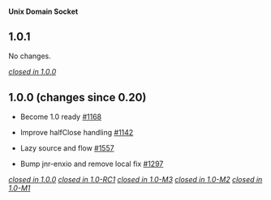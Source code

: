 #### Unix Domain Socket

## 1.0.1

No changes.

[*closed in 1.0.0*](https://github.com/akka/alpakka/issues?q=is%3Aclosed+milestone%3A1.0.0+label%3Ap%3Aunix-domain-socket)


## 1.0.0 (changes since 0.20)

* Become 1.0 ready [#1168](https://github.com/akka/alpakka/pull/1168)  

* Improve halfClose handling [#1142](https://github.com/akka/alpakka/pull/1142)  

* Lazy source and flow [#1557](https://github.com/akka/alpakka/pull/1557)  

* Bump jnr-enxio and remove local fix [#1297](https://github.com/akka/alpakka/pull/1297)  

[*closed in 1.0.0*](https://github.com/akka/alpakka/issues?q=is%3Aclosed+milestone%3A1.0.0+label%3Ap%3Aunix-domain-socket)
[*closed in 1.0-RC1*](https://github.com/akka/alpakka/issues?q=is%3Aclosed+milestone%3A1.0-RC1+label%3Ap%3Aunix-domain-socket)
[*closed in 1.0-M3*](https://github.com/akka/alpakka/issues?q=is%3Aclosed+milestone%3A1.0-M3+label%3Ap%3Aunix-domain-socket)
[*closed in 1.0-M2*](https://github.com/akka/alpakka/issues?q=is%3Aclosed+milestone%3A1.0-M2+label%3Ap%3Aunix-domain-socket)
[*closed in 1.0-M1*](https://github.com/akka/alpakka/issues?q=is%3Aclosed+milestone%3A1.0-M1+label%3Ap%3Aunix-domain-socket)
